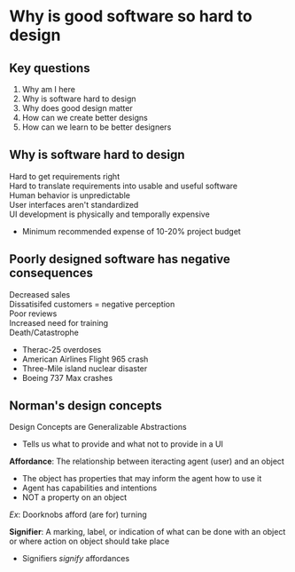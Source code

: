 # Why is good software so hard to design

## Key questions

1. Why am I here
1. Why is software hard to design
1. Why does good design matter
1. How can we create better designs
1. How can we learn to be better designers

## Why is software hard to design

Hard to get requirements right  
Hard to translate requirements into usable and useful software  
Human behavior is unpredictable  
User interfaces aren't standardized  
UI development is physically and temporally expensive

* Minimum recommended expense of 10-20% project budget

## Poorly designed software has negative consequences

Decreased sales  
Dissatisifed customers = negative perception  
Poor reviews  
Increased need for training  
Death/Catastrophe

* Therac-25 overdoses
* American Airlines Flight 965 crash
* Three-Mile island nuclear disaster
* Boeing 737 Max crashes

## Norman's design concepts

Design Concepts are Generalizable Abstractions

* Tells us what to provide and what not to provide in a UI

**Affordance**: The relationship between iteracting agent (user) and an object

* The object has properties that may inform the agent how to use it
* Agent has capabilities and intentions
* NOT a property on an object

*Ex*: Doorknobs afford (are for) turning

**Signifier**: A marking, label, or indication of what can be done with an object or where action on object should take place

* Signifiers *signify* affordances